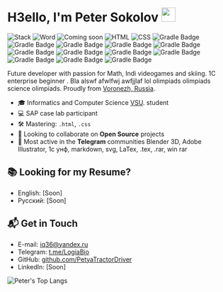 # H3ello, I'm Peter Sokolov <img src="https://github.com/blackcater/blackcater/raw/main/images/Hi.gif" height="32"/></h1>
![Stack](https://img.shields.io/badge/My_stack-➡-brightgreen) 
![Word](https://img.shields.io/badge/Word--%230769AD?logo=Word)
![Coming soon](https://img.shields.io/badge/Excel--%23fc790a?logo=java)
![HTML](https://img.shields.io/badge/HTML--%23e54c21?logo=html5)
![CSS](https://img.shields.io/badge/CSS--%23264de4?logo=css3)
![Gradle Badge](https://img.shields.io/badge/MS_Visio--%23264de4?logo=MicrosoftVisio)
![Gradle Badge](https://img.shields.io/badge/Blender--%81264dc9?logo=blender)
![Gradle Badge](https://img.shields.io/badge/Illustrator--%43264ae4?logo=AdobeIllustrator)
![Gradle Badge](https://img.shields.io/badge/Tor--%23e54c21?logo=TorProject)
![Gradle Badge](https://img.shields.io/badge/Git--%23e54c21?logo=Github)
![Gradle Badge](https://img.shields.io/badge/Git--%23e54c21?logo=Github)
![Gradle Badge](https://img.shields.io/badge/Git--%23e54c21?logo=Github)
![Gradle Badge](https://img.shields.io/badge/Git--%23e54c21?logo=Github)
![Gradle Badge](https://img.shields.io/badge/Git--%23e54c21?logo=Github)
![Gradle Badge](https://img.shields.io/badge/Git--%23e54c21?logo=Github)
![Gradle Badge](https://img.shields.io/badge/Git--%23e54c21?logo=Github)
![Gradle Badge](https://img.shields.io/badge/Git--%23e54c21?logo=Github)

Future developer with passion for Math, Indi videogames and skiing. 1С enterprise beginner . Bla alswf afwlfwj awfjjlaf lol olimpiads olimpiads science olimpiads. Proudly from [Voronezh, Russia](https://goo.gl/maps/cCJ1wm4rjbpMRgNm9).
- 🎓 Informatics and Computer Science [VSU](https://en.wikipedia.org/wiki/Voronezh_State_University). student
- 💻 SAP case lab participant 
- 🛠 Mastering: `.html`, `.css`
- 👯 Looking to collaborate on **Open Source** projects
- 💬 Most active in the **Telegram** communities Blender 3D, Adobe Illustrator, 1с унф, markdown, svg, LaTex, .tex, .rar, win rar
## 📚 Looking for my Resume?
- English: [Soon]
- Русский: [Soon]
## 📬 Get in Touch

- E-mail: [iq36@yandex.ru](mailto:iq36@yandex.ru)
- Telegram: [t.me/LogiaBio](https://t.me/LogiaBio)
- GitHub: [github.com/PetyaTractorDriver](https://github.com/PetyaTractorDriver)
- LinkedIn: [Soon]
  
![Peter's Top Langs](https://github-readme-stats.vercel.app/api/top-langs/?username=ntpv&layout=compact&hide_border=true&theme=nord&langs_count=10&exclude_repo=agrosmart&hide=typescript)


<!--
**PetyaTractorDriver/PetyaTractorDriver** is a ✨ _special_ ✨ repository because its `README.md` (this file) appears on your GitHub profile.

Here are some ideas to get you started:

- 🔭 I’m currently working on ...
- 🌱 I’m currently learning ...
- 👯 I’m looking to collaborate on ...
- 🤔 I’m looking for help with ...
- 💬 Ask me about ...
- 📫 How to reach me: ...
- 😄 Pronouns: ...
- ⚡ Fun fact: ...
-->
